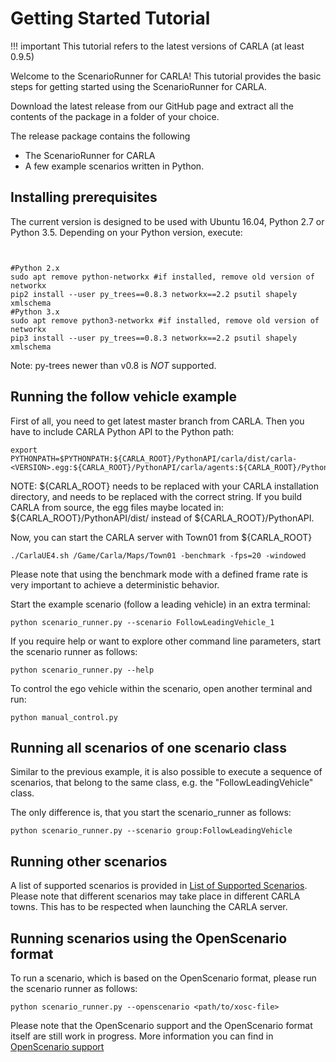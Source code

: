 # Getting Started Tutorial

!!! important
    This tutorial refers to the latest versions of CARLA (at least 0.9.5)

Welcome to the ScenarioRunner for CARLA! This tutorial provides the basic steps
for getting started using the ScenarioRunner for CARLA.

Download the latest release from our GitHub page and extract all the contents of
the package in a folder of your choice.

The release package contains the following

  * The ScenarioRunner for CARLA
  * A few example scenarios written in Python.

## Installing prerequisites
The current version is designed to be used with Ubuntu 16.04, Python 2.7 or
Python 3.5. Depending on your Python version, execute:
```


#Python 2.x
sudo apt remove python-networkx #if installed, remove old version of networkx
pip2 install --user py_trees==0.8.3 networkx==2.2 psutil shapely xmlschema
#Python 3.x
sudo apt remove python3-networkx #if installed, remove old version of networkx
pip3 install --user py_trees==0.8.3 networkx==2.2 psutil shapely xmlschema
```
Note: py-trees newer than v0.8 is *NOT* supported.



## Running the follow vehicle example
First of all, you need to get latest master branch from CARLA. Then you have to
include CARLA Python API to the Python path:
```
export PYTHONPATH=$PYTHONPATH:${CARLA_ROOT}/PythonAPI/carla/dist/carla-<VERSION>.egg:${CARLA_ROOT}/PythonAPI/carla/agents:${CARLA_ROOT}/PythonAPI/carla
```
NOTE: ${CARLA_ROOT} needs to be replaced with your CARLA installation directory,
      and <VERSION> needs to be replaced with the correct string.
      If you build CARLA from source, the egg files maybe located in:
      ${CARLA_ROOT}/PythonAPI/dist/ instead of ${CARLA_ROOT}/PythonAPI.

Now, you can start the CARLA server with Town01 from ${CARLA_ROOT}
```
./CarlaUE4.sh /Game/Carla/Maps/Town01 -benchmark -fps=20 -windowed
```
Please note that using the benchmark mode with a defined frame rate is very
important to achieve a deterministic behavior.

Start the example scenario (follow a leading vehicle) in an extra terminal:
```
python scenario_runner.py --scenario FollowLeadingVehicle_1
```

If you require help or want to explore other command line parameters, start the scenario
runner as follows:
```
python scenario_runner.py --help
```

To control the ego vehicle within the scenario, open another terminal and run:
```
python manual_control.py
```

## Running all scenarios of one scenario class
Similar to the previous example, it is also possible to execute a sequence of scenarios,
that belong to the same class, e.g. the "FollowLeadingVehicle" class.

The only difference is, that you start the scenario_runner as follows:
```
python scenario_runner.py --scenario group:FollowLeadingVehicle
```

## Running other scenarios
A list of supported scenarios is provided in
[List of Supported Scenarios](list_of_scenarios.md). Please note that
different scenarios may take place in different CARLA towns. This has to be
respected when launching the CARLA server.

## Running scenarios using the OpenScenario format
To run a scenario, which is based on the OpenScenario format, please run the scenario runner as follows:
```
python scenario_runner.py --openscenario <path/to/xosc-file>
```
Please note that the OpenScenario support and the OpenScenario format itself are still work in progress.
More information you can find in [OpenScenario support](openscenario_support.md)
